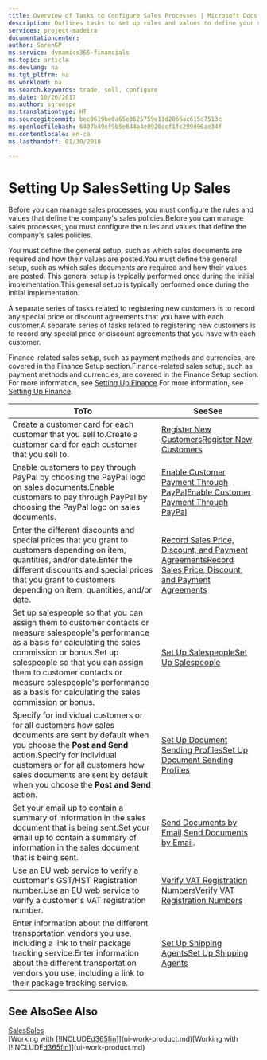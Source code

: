 ```yaml
---
title: Overview of Tasks to Configure Sales Processes | Microsoft Docs
description: Outlines tasks to set up rules and values to define your sales policies and processes.
services: project-madeira
documentationcenter: 
author: SorenGP
ms.service: dynamics365-financials
ms.topic: article
ms.devlang: na
ms.tgt_pltfrm: na
ms.workload: na
ms.search.keywords: trade, sell, configure
ms.date: 10/26/2017
ms.author: sgroespe
ms.translationtype: HT
ms.sourcegitcommit: bec0619be0a65e3625759e13d2866ac615d7513c
ms.openlocfilehash: 6407b49cf9b5e844b4e0920ccf1fc299d96ae34f
ms.contentlocale: en-ca
ms.lasthandoff: 01/30/2018

---
```

# <a name="setting-up-sales"></a><span data-ttu-id="9815a-103">Setting Up Sales</span><span class="sxs-lookup"><span data-stu-id="9815a-103">Setting Up Sales</span></span>
<span data-ttu-id="9815a-104">Before you can manage sales processes, you must configure the rules and values that define the company's sales policies.</span><span class="sxs-lookup"><span data-stu-id="9815a-104">Before you can manage sales processes, you must configure the rules and values that define the company's sales policies.</span></span>

<span data-ttu-id="9815a-105">You must define the general setup, such as which sales documents are required and how their values are posted.</span><span class="sxs-lookup"><span data-stu-id="9815a-105">You must define the general setup, such as which sales documents are required and how their values are posted.</span></span> <span data-ttu-id="9815a-106">This general setup is typically performed once during the initial implementation.</span><span class="sxs-lookup"><span data-stu-id="9815a-106">This general setup is typically performed once during the initial implementation.</span></span>

<span data-ttu-id="9815a-107">A separate series of tasks related to registering new customers is to record any special price or discount agreements that you have with each customer.</span><span class="sxs-lookup"><span data-stu-id="9815a-107">A separate series of tasks related to registering new customers is to record any special price or discount agreements that you have with each customer.</span></span>

<span data-ttu-id="9815a-108">Finance-related sales setup, such as payment methods and currencies, are covered in the Finance Setup section.</span><span class="sxs-lookup"><span data-stu-id="9815a-108">Finance-related sales setup, such as payment methods and currencies, are covered in the Finance Setup section.</span></span> <span data-ttu-id="9815a-109">For more information, see [Setting Up Finance](finance-setup-finance.md).</span><span class="sxs-lookup"><span data-stu-id="9815a-109">For more information, see [Setting Up Finance](finance-setup-finance.md).</span></span>

| <span data-ttu-id="9815a-110">To</span><span class="sxs-lookup"><span data-stu-id="9815a-110">To</span></span> | <span data-ttu-id="9815a-111">See</span><span class="sxs-lookup"><span data-stu-id="9815a-111">See</span></span> |
| --- | --- |
| <span data-ttu-id="9815a-112">Create a customer card for each customer that you sell to.</span><span class="sxs-lookup"><span data-stu-id="9815a-112">Create a customer card for each customer that you sell to.</span></span> |[<span data-ttu-id="9815a-113">Register New Customers</span><span class="sxs-lookup"><span data-stu-id="9815a-113">Register New Customers</span></span>](sales-how-register-new-customers.md) |
| <span data-ttu-id="9815a-114">Enable customers to pay through PayPal by choosing the PayPal logo on sales documents.</span><span class="sxs-lookup"><span data-stu-id="9815a-114">Enable customers to pay through PayPal by choosing the PayPal logo on sales documents.</span></span> |[<span data-ttu-id="9815a-115">Enable Customer Payment Through PayPal</span><span class="sxs-lookup"><span data-stu-id="9815a-115">Enable Customer Payment Through PayPal</span></span>](sales-how-enable-payment-service-extensions.md) |
| <span data-ttu-id="9815a-116">Enter the different discounts and special prices that you grant to customers depending on item, quantities, and/or date.</span><span class="sxs-lookup"><span data-stu-id="9815a-116">Enter the different discounts and special prices that you grant to customers depending on item, quantities, and/or date.</span></span> |[<span data-ttu-id="9815a-117">Record Sales Price, Discount, and Payment Agreements</span><span class="sxs-lookup"><span data-stu-id="9815a-117">Record Sales Price, Discount, and Payment Agreements</span></span>](sales-how-record-sales-price-discount-payment-agreements.md) |
| <span data-ttu-id="9815a-118">Set up salespeople so that you can assign them to customer contacts or measure salespeople's performance as a basis for calculating the sales commission or bonus.</span><span class="sxs-lookup"><span data-stu-id="9815a-118">Set up salespeople so that you can assign them to customer contacts or measure salespeople's performance as a basis for calculating the sales commission or bonus.</span></span> |[<span data-ttu-id="9815a-119">Set Up Salespeople</span><span class="sxs-lookup"><span data-stu-id="9815a-119">Set Up Salespeople</span></span>](sales-how-setup-salespeople.md) |
| <span data-ttu-id="9815a-120">Specify for individual customers or for all customers how sales documents are sent by default when you choose the **Post and Send** action.</span><span class="sxs-lookup"><span data-stu-id="9815a-120">Specify for individual customers or for all customers how sales documents are sent by default when you choose the **Post and Send** action.</span></span> |[<span data-ttu-id="9815a-121">Set Up Document Sending Profiles</span><span class="sxs-lookup"><span data-stu-id="9815a-121">Set Up Document Sending Profiles</span></span>](sales-how-setup-document-send-profiles.md) |
| <span data-ttu-id="9815a-122">Set your email up to contain a summary of information in the sales document that is being sent.</span><span class="sxs-lookup"><span data-stu-id="9815a-122">Set your email up to contain a summary of information in the sales document that is being sent.</span></span> |<span data-ttu-id="9815a-123">[Send Documents by Email](ui-how-send-documents-email.md).</span><span class="sxs-lookup"><span data-stu-id="9815a-123">[Send Documents by Email](ui-how-send-documents-email.md).</span></span> |
|<span data-ttu-id="9815a-124">Use an EU web service to verify a customer's GST/HST Registration number.</span><span class="sxs-lookup"><span data-stu-id="9815a-124">Use an EU web service to verify a customer's VAT registration number.</span></span>|[<span data-ttu-id="9815a-125">Verify VAT Registration Numbers</span><span class="sxs-lookup"><span data-stu-id="9815a-125">Verify VAT Registration Numbers</span></span>](finance-setup-vat.md)|
|<span data-ttu-id="9815a-126">Enter information about the different transportation vendors you use, including a link to their package tracking service.</span><span class="sxs-lookup"><span data-stu-id="9815a-126">Enter information about the different transportation vendors you use, including a link to their package tracking service.</span></span>|[<span data-ttu-id="9815a-127">Set Up Shipping Agents</span><span class="sxs-lookup"><span data-stu-id="9815a-127">Set Up Shipping Agents</span></span>](sales-how-to-set-up-shipping-agents.md)|

## <a name="see-also"></a><span data-ttu-id="9815a-128">See Also</span><span class="sxs-lookup"><span data-stu-id="9815a-128">See Also</span></span>
[<span data-ttu-id="9815a-129">Sales</span><span class="sxs-lookup"><span data-stu-id="9815a-129">Sales</span></span>](sales-manage-sales.md)  
<span data-ttu-id="9815a-130">[Working with [!INCLUDE[d365fin](includes/d365fin_md.md)]](ui-work-product.md)</span><span class="sxs-lookup"><span data-stu-id="9815a-130">[Working with [!INCLUDE[d365fin](includes/d365fin_md.md)]](ui-work-product.md)</span></span>

